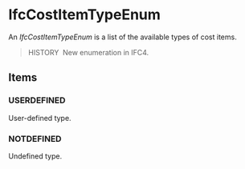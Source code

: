 # IfcCostItemTypeEnum

An _IfcCostItemTypeEnum_ is a list of the available types of cost items.

> HISTORY&nbsp; New enumeration in IFC4.

## Items

### USERDEFINED
User-defined type.

### NOTDEFINED
Undefined type.
